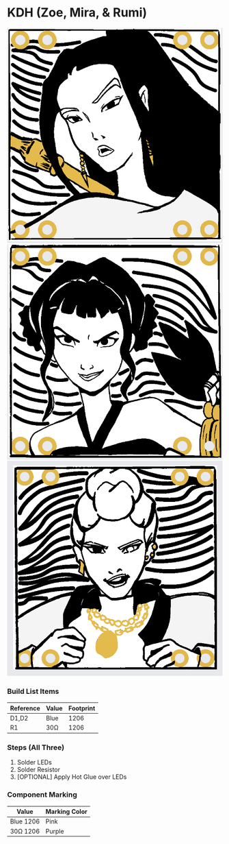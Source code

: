 # KDH (Zoe, Mira, & Rumi)
<img src="https://github.com/cyberm3n-org/SC_2025/blob/main/ref_images/KDH_Mira-Front.png">
<img src="https://github.com/cyberm3n-org/SC_2025/blob/main/ref_images/KDH_Zoe-Front.png">
<img src="https://github.com/cyberm3n-org/SC_2025/blob/main/ref_images/KDH_Rumi-Front.png">

### Build List Items
| Reference | Value | Footprint |
| --- | --- | --- |
| D1,D2 | Blue | 1206 |
| R1 | 30Ω | 1206 |

### Steps (All Three)
1. Solder LEDs
2. Solder Resistor
3. [OPTIONAL] Apply Hot Glue over LEDs

### Component Marking
| Value | Marking Color |
| --- | --- |
| Blue 1206 | Pink |
| 30Ω 1206 | Purple |
